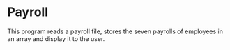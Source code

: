 # Payroll
This program reads a payroll file, stores the seven payrolls of employees in an array and display it to the user.
